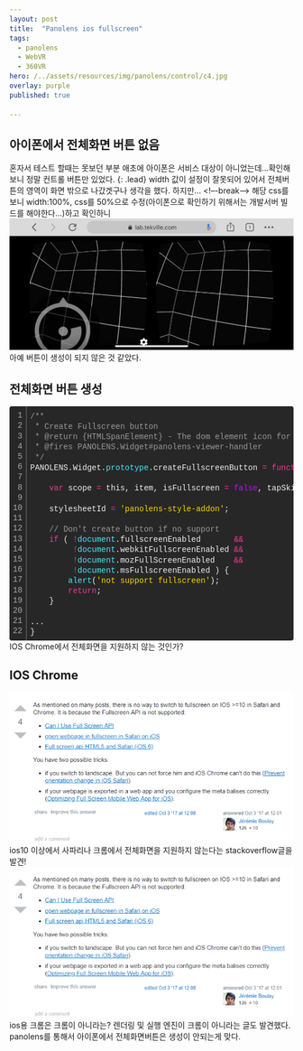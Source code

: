 ```yaml
---
layout: post
title:  "Panolens ios fullscreen"
tags:
  - panolens
  - WebVR
  - 360VR
hero: /../assets/resources/img/panolens/control/c4.jpg
overlay: purple
published: true

---
```

## 아이폰에서 전체화면 버튼 없음 
혼자서 테스트 할때는 못보던 부분 애초에 아이폰은 서비스 대상이 아니었는데...확인해보니 정말 컨트롤 버튼만 있었다. 
{: .lead}
width 값이 설정이 잘못되어 있어서 전체버튼의 영역이 화면 밖으로 나갔겟구나 생각을 했다. 하지만...
<!–-break-–>
해당 css를 보니 width:100%, css를 50%으로 수정(아이폰으로 확인하기 위해서는 개발서버 빌드를 해야한다...)하고 확인하니
<img src='/../assets/resources/img/panolens/control/c4.jpg' alt='c4'>
아예 버튼이 생성이 되지 않은 것 같았다. 

## 전체화면 버튼 생성
<div class="colorscripter-code" style="color:#f0f0f0; font-family:Consolas, 'Liberation Mono', Menlo, Courier, monospace !important; position:relative !important; overflow:auto"><table class="colorscripter-code-table" style="margin:0; padding:0; border:none; background-color:#272727; border-radius:4px;" cellspacing="0" cellpadding="0"><tr><td style="padding:6px; border-right:2px solid #4f4f4f"><div style="margin:0; padding:0; word-break:normal; text-align:right; color:#aaa; font-family:Consolas, 'Liberation Mono', Menlo, Courier, monospace !important; line-height:130%"><div style="line-height:130%">1</div><div style="line-height:130%">2</div><div style="line-height:130%">3</div><div style="line-height:130%">4</div><div style="line-height:130%">5</div><div style="line-height:130%">6</div><div style="line-height:130%">7</div><div style="line-height:130%">8</div><div style="line-height:130%">9</div><div style="line-height:130%">10</div><div style="line-height:130%">11</div><div style="line-height:130%">12</div><div style="line-height:130%">13</div><div style="line-height:130%">14</div><div style="line-height:130%">15</div><div style="line-height:130%">16</div><div style="line-height:130%">17</div><div style="line-height:130%">18</div><div style="line-height:130%">19</div><div style="line-height:130%">20</div><div style="line-height:130%">21</div><div style="line-height:130%">22</div></div></td><td style="padding:6px 0"><div style="margin:0; padding:0; color:#f0f0f0; font-family:Consolas, 'Liberation Mono', Menlo, Courier, monospace !important; line-height:130%"><div style="padding:0 6px; white-space:pre; line-height:130%"><span style="color:#999999">/**</span></div><div style="padding:0 6px; white-space:pre; line-height:130%"><span style="color:#999999">&nbsp;*&nbsp;Create&nbsp;Fullscreen&nbsp;button</span></div><div style="padding:0 6px; white-space:pre; line-height:130%"><span style="color:#999999">&nbsp;*&nbsp;@return&nbsp;{HTMLSpanElement}&nbsp;-&nbsp;The&nbsp;dom&nbsp;element&nbsp;icon&nbsp;for&nbsp;fullscreen</span></div><div style="padding:0 6px; white-space:pre; line-height:130%"><span style="color:#999999">&nbsp;*&nbsp;@fires&nbsp;PANOLENS.Widget#panolens-viewer-handler</span></div><div style="padding:0 6px; white-space:pre; line-height:130%"><span style="color:#999999">&nbsp;*/</span></div><div style="padding:0 6px; white-space:pre; line-height:130%">PANOLENS.Widget.<span style="color:#4be6fa">prototype</span>.createFullscreenButton&nbsp;<span style="color:#0086b3"></span><span style="color:#ff3399">=</span>&nbsp;<span style="color:#ff3399">function</span>&nbsp;()&nbsp;{</div><div style="padding:0 6px; white-space:pre; line-height:130%">&nbsp;</div><div style="padding:0 6px; white-space:pre; line-height:130%">&nbsp;&nbsp;&nbsp;&nbsp;<span style="color:#ff3399">var</span>&nbsp;scope&nbsp;<span style="color:#0086b3"></span><span style="color:#ff3399">=</span>&nbsp;this,&nbsp;item,&nbsp;isFullscreen&nbsp;<span style="color:#0086b3"></span><span style="color:#ff3399">=</span>&nbsp;<span style="color:#c10aff">false</span>,&nbsp;tapSkipped&nbsp;<span style="color:#0086b3"></span><span style="color:#ff3399">=</span>&nbsp;<span style="color:#c10aff">true</span>,&nbsp;stylesheetId;</div><div style="padding:0 6px; white-space:pre; line-height:130%">&nbsp;</div><div style="padding:0 6px; white-space:pre; line-height:130%">&nbsp;&nbsp;&nbsp;&nbsp;stylesheetId&nbsp;<span style="color:#0086b3"></span><span style="color:#ff3399">=</span>&nbsp;<span style="color:#ffd500">'panolens-style-addon'</span>;</div><div style="padding:0 6px; white-space:pre; line-height:130%">&nbsp;</div><div style="padding:0 6px; white-space:pre; line-height:130%">&nbsp;&nbsp;&nbsp;&nbsp;<span style="color:#999999">//&nbsp;Don't&nbsp;create&nbsp;button&nbsp;if&nbsp;no&nbsp;support</span></div><div style="padding:0 6px; white-space:pre; line-height:130%">&nbsp;&nbsp;&nbsp;&nbsp;<span style="color:#ff3399">if</span>&nbsp;(&nbsp;<span style="color:#0086b3"></span><span style="color:#ff3399">!</span><span style="color:#4be6fa">document</span>.fullscreenEnabled&nbsp;&nbsp;&nbsp;&nbsp;&nbsp;&nbsp;&nbsp;<span style="color:#0086b3"></span><span style="color:#ff3399">&amp;</span><span style="color:#0086b3"></span><span style="color:#ff3399">&amp;</span>&nbsp;</div><div style="padding:0 6px; white-space:pre; line-height:130%">&nbsp;&nbsp;&nbsp;&nbsp;&nbsp;&nbsp;&nbsp;&nbsp;&nbsp;<span style="color:#0086b3"></span><span style="color:#ff3399">!</span><span style="color:#4be6fa">document</span>.webkitFullscreenEnabled&nbsp;<span style="color:#0086b3"></span><span style="color:#ff3399">&amp;</span><span style="color:#0086b3"></span><span style="color:#ff3399">&amp;</span></div><div style="padding:0 6px; white-space:pre; line-height:130%">&nbsp;&nbsp;&nbsp;&nbsp;&nbsp;&nbsp;&nbsp;&nbsp;&nbsp;<span style="color:#0086b3"></span><span style="color:#ff3399">!</span><span style="color:#4be6fa">document</span>.mozFullScreenEnabled&nbsp;&nbsp;&nbsp;&nbsp;<span style="color:#0086b3"></span><span style="color:#ff3399">&amp;</span><span style="color:#0086b3"></span><span style="color:#ff3399">&amp;</span></div><div style="padding:0 6px; white-space:pre; line-height:130%">&nbsp;&nbsp;&nbsp;&nbsp;&nbsp;&nbsp;&nbsp;&nbsp;&nbsp;<span style="color:#0086b3"></span><span style="color:#ff3399">!</span><span style="color:#4be6fa">document</span>.msFullscreenEnabled&nbsp;)&nbsp;{</div><div style="padding:0 6px; white-space:pre; line-height:130%">&nbsp;&nbsp;&nbsp;&nbsp;&nbsp;&nbsp;&nbsp;&nbsp;<span style="color:#4be6fa">alert</span>(<span style="color:#ffd500">'not&nbsp;support&nbsp;fullscreen'</span>);</div><div style="padding:0 6px; white-space:pre; line-height:130%">&nbsp;&nbsp;&nbsp;&nbsp;&nbsp;&nbsp;&nbsp;&nbsp;<span style="color:#ff3399">return</span>;</div><div style="padding:0 6px; white-space:pre; line-height:130%">&nbsp;&nbsp;&nbsp;&nbsp;}</div><div style="padding:0 6px; white-space:pre; line-height:130%">&nbsp;</div><div style="padding:0 6px; white-space:pre; line-height:130%">...</div><div style="padding:0 6px; white-space:pre; line-height:130%">}</div></div><div style="text-align:right; margin-top:-13px; margin-right:5px; font-size:9px; font-style:italic"><a href="http://colorscripter.com/info#e" target="_blank" style="color:#4f4f4f; text-decoration:none">Colored by Color Scripter</a></div></td><td style="vertical-align:bottom; padding:0 2px 4px 0"><a href="http://colorscripter.com/info#e" target="_blank" style="text-decoration:none; color:white"><span style="font-size:9px; word-break:normal; background-color:#4f4f4f; color:white; border-radius:10px; padding:1px">cs</span></a></td></tr></table></div>
IOS Chrome에서 전체화면을 지원하지 않는 것인가?

## IOS Chrome
<a href='https://stackoverflow.com/questions/43024394/ios10-fullscreen-safari-javascript'><img src='/../assets/resources/img/panolens/control/notSupportIos.png' alt='c5'></a>
ios10 이상에서 사파리나 크롬에서 전체화면을 지원하지 않는다는 stackoverflow글을 발견!
<a href='https://stackoverflow.com/questions/20602467/fullscreen-api-not-working-on-chrome-ios'>
<img src='/../assets/resources/img/panolens/control/notSupportIos.png' alt='c5'></a>
ios용 크롬은 크롬이 아니라는? 렌더링 및 실행 엔진이 크롬이 아니라는 글도 발견했다. panolens를 통해서 아이폰에서 전체화면버튼은 생성이 안되는게 맞다. 



